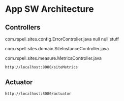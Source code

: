 # App SW Architecture 


## Controllers

com.rspell.sites.config.ErrorController.java
null null stuff

com.rspell.sites.domain.SiteInstanceController.java

com.rspell.sites.measure.MetricsController.java

`http://localhost:8080/siteMetrics`

## Actuator
`http://localhost:8080/actuator` 